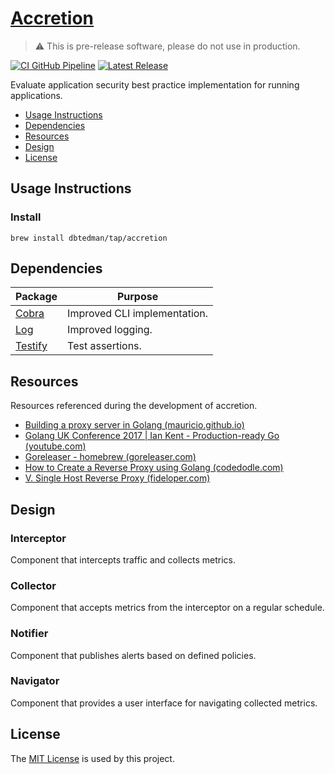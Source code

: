 # [Accretion](https://github.com/dbtedman/accretion)

> ⚠️ This is pre-release software, please do not use in production.

[![CI GitHub Pipeline](https://img.shields.io/github/actions/workflow/status/dbtedman/accretion/ci.yml?branch=main&style=for-the-badge&logo=github&label=ci)](https://github.com/dbtedman/accretion/actions/workflows/ci.yml?query=branch%3Amain)
[![Latest Release](https://img.shields.io/github/v/release/dbtedman/accretion?style=for-the-badge&logo=github&color=43cc11)](https://github.com/dbtedman/accretion/releases)

Evaluate application security best practice implementation for running applications.

- [Usage Instructions](#usage-instructions)
- [Dependencies](#dependencies)
- [Resources](#resources)
- [Design](#design)
- [License](#license)

## Usage Instructions

### Install

```shell
brew install dbtedman/tap/accretion
```

## Dependencies

| Package                                        | Purpose                      |
|------------------------------------------------|------------------------------|
| [Cobra](https://github.com/spf13/cobra)        | Improved CLI implementation. |
| [Log](https://github.com/charmbracelet/log)    | Improved logging.            |
| [Testify](https://github.com/stretchr/testify) | Test assertions.             |

## Resources

Resources referenced during the development of accretion.

- [Building a proxy server in Golang (mauricio.github.io)](https://mauricio.github.io/golang-proxies/#/)
- [Golang UK Conference 2017 | Ian Kent - Production-ready Go (youtube.com)](https://www.youtube.com/watch?v=YF1qSfkDGAQ)
- [Goreleaser - homebrew (goreleaser.com)](https://goreleaser.com/customization/homebrew/)
- [How to Create a Reverse Proxy using Golang (codedodle.com)](https://www.codedodle.com/go-reverse-proxy-example.html)
- [V. Single Host Reverse Proxy (fideloper.com)](https://fideloper.com/golang-single-host-reverse-proxy)

## Design

### Interceptor

Component that intercepts traffic and collects metrics.

### Collector

Component that accepts metrics from the interceptor on a regular schedule.

### Notifier

Component that publishes alerts based on defined policies.

### Navigator

Component that provides a user interface for navigating collected metrics.

## License

The [MIT License](./LICENSE.md) is used by this project.
